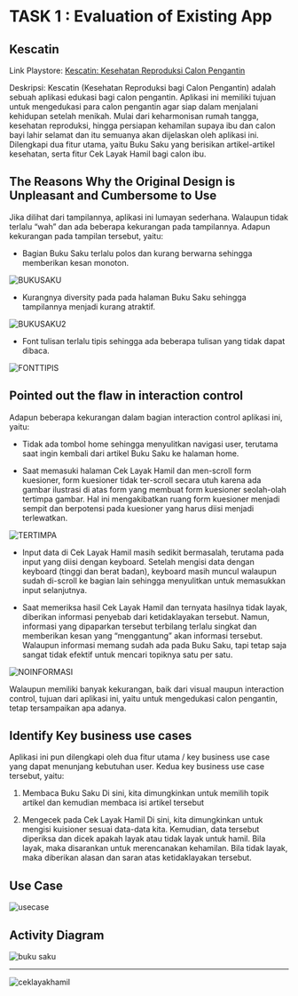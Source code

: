 # TASK 1 : Evaluation of Existing App

## Kescatin
Link Playstore: <a href = "https://play.google.com/store/apps/details?id=com.rahmatrmdn.catin"> Kescatin: Kesehatan Reproduksi Calon Pengantin</a></h3>

Deskripsi: Kescatin (Kesehatan Reproduksi bagi Calon Pengantin) adalah sebuah aplikasi edukasi bagi calon pengantin. Aplikasi ini memiliki tujuan untuk mengedukasi para calon pengantin agar siap dalam menjalani kehidupan setelah menikah. Mulai dari keharmonisan rumah tangga, kesehatan reproduksi, hingga persiapan kehamilan supaya ibu dan calon bayi lahir selamat dan itu semuanya akan dijelaskan oleh aplikasi ini. Dilengkapi dua fitur utama, yaitu Buku Saku yang berisikan artikel-artikel kesehatan, serta fitur Cek Layak Hamil bagi calon ibu. 

## The Reasons Why the Original Design is Unpleasant and Cumbersome to Use

Jika dilihat dari tampilannya, aplikasi ini lumayan sederhana. Walaupun tidak terlalu “wah” dan ada beberapa kekurangan pada tampilannya. Adapun kekurangan pada tampilan tersebut, yaitu:

* Bagian Buku Saku terlalu polos dan kurang berwarna sehingga memberikan kesan monoton.

![BUKUSAKU](https://user-images.githubusercontent.com/71898654/95751668-23972580-0cc9-11eb-8ba7-cb6478ab82f0.jpeg)

* Kurangnya diversity pada pada halaman Buku Saku sehingga tampilannya menjadi kurang atraktif.

![BUKUSAKU2](https://user-images.githubusercontent.com/71898654/95751652-209c3500-0cc9-11eb-8cc9-98db04ca89e4.jpeg)

* Font tulisan terlalu tipis sehingga ada beberapa tulisan yang tidak dapat dibaca.

![FONTTIPIS](https://user-images.githubusercontent.com/71898654/95751656-21cd6200-0cc9-11eb-86ba-f00cae242639.jpeg)

## Pointed out the flaw in interaction control

Adapun beberapa kekurangan dalam bagian interaction control aplikasi ini, yaitu:

* Tidak ada tombol home sehingga menyulitkan navigasi user, terutama saat ingin kembali dari artikel Buku Saku ke halaman home.

* Saat memasuki halaman Cek Layak Hamil dan men-scroll form kuesioner, form kuesioner tidak ter-scroll secara utuh karena ada gambar ilustrasi di atas form yang membuat form kuesioner seolah-olah tertimpa gambar. Hal ini mengakibatkan ruang form kuesioner menjadi sempit dan berpotensi pada kuesioner yang harus diisi menjadi terlewatkan.

![TERTIMPA](https://user-images.githubusercontent.com/71898654/95751665-22fe8f00-0cc9-11eb-8c6d-e62c156955af.jpeg)

* Input data di Cek Layak Hamil masih sedikit bermasalah, terutama pada input yang diisi dengan keyboard. Setelah mengisi data dengan keyboard (tinggi dan berat badan), keyboard masih muncul walaupun sudah di-scroll ke bagian lain sehingga menyulitkan untuk memasukkan input selanjutnya.

* Saat memeriksa hasil Cek Layak Hamil dan ternyata hasilnya tidak layak, diberikan informasi penyebab dari ketidaklayakan tersebut. Namun, informasi yang dipaparkan tersebut terbilang terlalu singkat dan memberikan kesan yang “menggantung” akan informasi tersebut. Walaupun informasi memang sudah ada pada Buku Saku, tapi tetap saja sangat tidak efektif untuk mencari topiknya satu per satu.

![NOINFORMASI](https://user-images.githubusercontent.com/71898654/95751660-2265f880-0cc9-11eb-896b-40dd5082519a.jpeg)

Walaupun memiliki banyak kekurangan, baik dari visual maupun interaction control, tujuan dari aplikasi ini, yaitu untuk mengedukasi calon pengantin, tetap tersampaikan apa adanya.

## Identify Key business use cases
Aplikasi ini pun dilengkapi oleh dua fitur utama / key business use case yang dapat menunjang kebutuhan user. Kedua key business use case tersebut, yaitu:
1. Membaca Buku Saku
Di sini, kita dimungkinkan untuk memilih topik artikel dan kemudian membaca isi artikel tersebut
 
2. Mengecek pada Cek Layak Hamil
Di sini, kita dimungkinkan untuk mengisi kuisioner sesuai data-data kita. Kemudian, data tersebut diperiksa dan dicek apakah layak atau tidak layak untuk hamil. Bila layak, maka disarankan untuk merencanakan kehamilan. Bila tidak layak, maka diberikan alasan dan saran atas ketidaklayakan tersebut.

## Use Case
![usecase](https://user-images.githubusercontent.com/71898654/95773567-eb9fda80-0ce8-11eb-8e19-66d4912e60f1.jpg)


## Activity Diagram
![buku saku](https://user-images.githubusercontent.com/71898654/95773573-ed699e00-0ce8-11eb-99ad-9bc28fdf003b.jpg)
- - - -
![ceklayakhamil](https://user-images.githubusercontent.com/71898654/95773575-ee023480-0ce8-11eb-9b8c-1a6384a56dd2.jpg)

